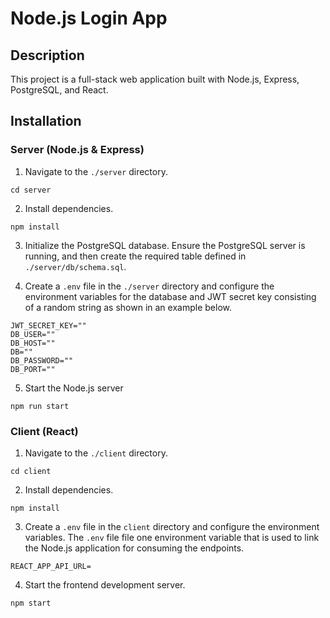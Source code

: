 # Node.js Login App

## Description
This project is a full-stack web application built with Node.js, Express, PostgreSQL, and React.

## Installation
### Server (Node.js & Express)
1. Navigate to the `./server` directory.

```
cd server
```

2. Install dependencies.

```
npm install
```  

3. Initialize the PostgreSQL database. Ensure the PostgreSQL server is running, and then create the required table defined in `./server/db/schema.sql`.

4. Create a `.env` file in the `./server` directory and configure the environment variables for the database and JWT secret key consisting of a random string as shown in an example below.

```
JWT_SECRET_KEY=""
DB_USER=""
DB_HOST=""
DB=""
DB_PASSWORD=""
DB_PORT=""
```

5. Start the Node.js server

```
npm run start
```

  

### Client (React)
1. Navigate to the `./client` directory.

```
cd client
```

2. Install dependencies.

```
npm install
```

3. Create a `.env` file in the `client` directory and configure the environment variables. The `.env` file file one environment variable that is used to link the Node.js application for consuming the endpoints.

```
REACT_APP_API_URL=
```

4. Start the frontend development server.  

```
npm start
```